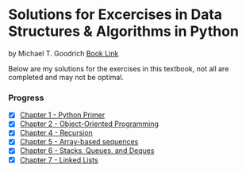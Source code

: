 # Solutions for Excercises in Data Structures & Algorithms in Python

by Michael T. Goodrich [Book Link](https://www.wiley.com/en-us/Data+Structures+and+Algorithms+in+Python-p-9781118290279)

Below are my solutions for the exercises in this textbook, not all are completed and may not be optimal.

### Progress

- [x] [Chapter 1 - Python Primer](https://github.com/GohVh/Data-structures-and-algorithm-in-python-solutions/blob/main/exe1.ipynb)
- [x] [Chapter 2 - Object-Oriented Programming](https://github.com/GohVh/Data-structures-and-algorithm-in-python-solutions/blob/main/exe2.ipynb)
- [x] [Chapter 4 - Recursion](https://github.com/GohVh/Data-structures-and-algorithm-in-python-solutions/blob/main/exe4.ipynb)
- [x] [Chapter 5 - Array-based sequences](https://github.com/GohVh/Data-structures-and-algorithm-in-python-solutions/blob/main/exe5.ipynb)
- [x] [Chapter 6 - Stacks, Queues, and Deques](https://github.com/GohVh/Data-structures-and-algorithm-in-python-solutions/blob/main/exe6.ipynb)
- [x] [Chapter 7 - Linked Lists](https://github.com/GohVh/Data-structures-and-algorithm-in-python-solutions/blob/main/exe7.ipynb)